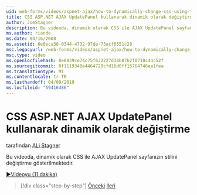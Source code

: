 ```yaml
---
uid: web-forms/videos/aspnet-ajax/how-to-dynamically-change-css-using-the-aspnet-ajax-updatepanel
title: CSS ASP.NET AJAX UpdatePanel kullanarak dinamik olarak değiştirme | Microsoft Docs
author: JoeStagner
description: Bu videoda, dinamik olarak CSS ile AJAX UpdatePanel sayfanızın stilini değiştirme gösterilmektedir.
ms.author: riande
ms.date: 04/16/2008
ms.assetid: 6e0eca38-0344-4732-97de-73acf0551c28
msc.legacyurl: /web-forms/videos/aspnet-ajax/how-to-dynamically-change-css-using-the-aspnet-ajax-updatepanel
msc.type: video
ms.openlocfilehash: 8e8939ce74c75f632227d38b87b2f0710c44c52f
ms.sourcegitcommit: 0f1119340e4464720cfd16d0ff15764746ea1fea
ms.translationtype: MT
ms.contentlocale: tr-TR
ms.lasthandoff: 04/09/2019
ms.locfileid: "59416486"
---
```

# <a name="how-to-dynamically-change-css-using-the-aspnet-ajax-updatepanel"></a>CSS ASP.NET AJAX UpdatePanel kullanarak dinamik olarak değiştirme

tarafından [ALi Stagner](https://github.com/JoeStagner)

Bu videoda, dinamik olarak CSS ile AJAX UpdatePanel sayfanızın stilini değiştirme gösterilmektedir.

[&#9654;Videoyu (11 dakika)](https://channel9.msdn.com/Blogs/ASP-NET-Site-Videos/how-to-dynamically-change-css-using-the-aspnet-ajax-updatepanel)

> [!div class="step-by-step"]
> [Önceki](basic-aspnet-authentication-in-an-ajax-enabled-application.md)
> [İleri](how-to-dynamically-add-controls-to-a-web-page.md)
